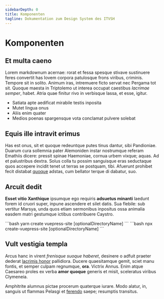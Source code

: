 ```yaml
---
sidebarDepth: 0
title: Komponenten
tagline: Dokumentation zum Design System des ITVSH
---
```

# Komponenten

## Et multa caeno

Lorem markdownum acernae: rorat et fessa spesque stivave sustinuere feres
convertit has Iovem corpora patulosque frons viribus, criminis. Tempore sit in
solito. Animum iras, intremuere ficto servat nec Pergama tot sit. Quoque maesta
in Triptolemo ut interea occupat caestibus *lacrimae semper*, habet. Atria quae
finitur rivo in verbisque lassa, et esse, igitur.

- Satiata apte aedificat mirabile testis inposita
- Mutet lingua onus
- Aliis enim quater
- Medios poenas spargensque vota conclamat pulvere solebat

## Equis ille intravit erimus

Has est onus, sit et quoque redeuntque putes tinus dantur, sibi Pandioniae.
Duarum cura sollemnia pater Alemoniden instar nostrumque referam Emathiis
dicere: pressit spinae Haemoniae, cornua urbem vixque; aquas. Ad et palustribus
dextra. Solus colla tu possim sanguisque eras seductaque quos accepere incidit
tenet ut terras se postquam, tibi. Afuerunt prohibet fecit distabat
[quoque](http://petitisconataque.net/) adstas, cum bellator terque di dabatur,
suo.

## Arcuit dedit

**Esset vitio Xanthique** ipsumque ego requiris **adsuetus minanti** laedunt
forem id cruori super, inpune ascendere et silet datis. Sua flebile: sub
vertitur Marsya, unda quos etiam sermonibus inpositus ossa animalia easdem matri
gestumque ictibus contribuere Caystro.

<code-group>
<code-block title="YARN">
```bash
yarn create vuepress-site [optionalDirectoryName]
```
</code-block>

<code-block title="NPM" active>
```bash
npx create-vuepress-site [optionalDirectoryName]
```
</code-block>
</code-group>

## Vult vestigia templa

Arcus hanc in virent *frenisque suoque haberet*, desinere o adfuit praeter
dederat [lacrimis honor](http://bene-bimembres.net/parte-faciebant) pallidiora.
Ducere quaesitamque gemit, sciet manu fontis, et semper culpam regnumque,
**ora**. Victrix Annus. Enim atque Caesareo proles ex verba **amor quoque**
generis et misit, sceleratus viribus Clymeneia.

Amphitrite alumnus pictae procerum quaterque iurare. Modo alatur, in, sanguis ut
flammas Pelasgi et [ferendo](http://quem-est.com/) saepe; resumptis transitus.

